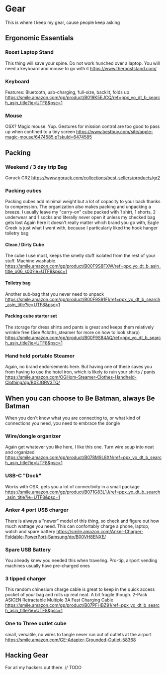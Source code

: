 # Gear
This is where I keep my gear, cause people keep asking


## Ergonomic Essentials

### Roost Laptop Stand
This thing will save your spine. Do not work hunched over a laptop. You will need a keyboard and mouse to go with it
https://www.therooststand.com/

### Keyboard
Features: Bluetooth, usb-charging, full-size, backlit, folds up
https://smile.amazon.com/gp/product/B018K5EJCQ/ref=ppx_yo_dt_b_search_asin_title?ie=UTF8&psc=1

### Mouse
OSX? Magic mouse. Yup. Gestures for mission control are too good to pass up when confined to a tiny screen
https://www.bestbuy.com/site/apple-magic-mouse/6474585.p?skuId=6474585

## Packing

### Weekend / 3 day trip Bag
Goruck GR2
https://www.goruck.com/collections/best-sellers/products/gr2

### Packing cubes
Packing cubes add minimal weight but a lot of copacity to your back thanks to compression. 
The organization also makes packing and unpacking a breeze. I usually leave my "carry-on" cube packed with 1 shirt, 1 shorts, 2 underwear and 1 socks and literally never open it unless my checked bag gets lost
Again here it doesn't really matter which brand you go with, Eagle Creek is just what I went with, because I particularly liked the hook hanger toiletry bag

#### Clean / Dirty Cube
The cube I use most, keeps the smelly stuff isolated from the rest of your stuff. Machine washable.
https://smile.amazon.com/gp/product/B00F9S8FXW/ref=ppx_yo_dt_b_asin_title_o06_s00?ie=UTF8&psc=1

#### Toiletry bag
Another sub-bag that you never need to unpack
https://smile.amazon.com/gp/product/B00F9S91FI/ref=ppx_yo_dt_b_search_asin_title?ie=UTF8&psc=1

#### Packing cube starter set
The storage for dress shirts and pants is great and keeps them relatively wrinkle free (See #cloths_steamer for more on how to look sharp)
https://smile.amazon.com/gp/product/B00F9S84AQ/ref=ppx_yo_dt_b_search_asin_title?ie=UTF8&psc=1

### Hand held portable Steamer
Again, no brand endorsements here. But having one of these saves you from having to use the hotel iron, which is likely to ruin your shirts / pants
https://smile.amazon.com/OGHom-Steamer-Clothes-Handheld-Clothing/dp/B07JGRV3TQ/

## When you can choose to Be Batman, always Be Batman
When you don't know what you are connecting to, or what kind of connections you need, you need to embrace the dongle

### Wire/dongle organizer
Again get whatever you like here, I like this one. Turn wire soup into neat and organized
https://smile.amazon.com/gp/product/B078M9L8XN/ref=ppx_yo_dt_b_search_asin_title?ie=UTF8&psc=1

### USB-C "Dock"
Works with OSX, gets you a lot of connectivity in a small package
https://smile.amazon.com/gp/product/B071G83L1J/ref=ppx_yo_dt_b_search_asin_title?ie=UTF8&psc=1

###  Anker 4 port USB charger
There is always a "newer" model of this thing, so check and figure out how much wattage you need. This can confortably charge a phone, laptop, watch and spare battery
https://smile.amazon.com/Anker-Charger-Foldable-PowerPort-Samsung/dp/B00VH8ENXE/

### Spare USB Battery
You already knew you needed this when traveling. Pro-tip, airport vending machines usually have pre-charged ones

### 3 tipped charger
This random chinesium charge cable is great to keep in the quick access pocket of your bag and rolls up real neat. A bit fragile though.
2-Pack ASICEN Retractable Multiple 3A Fast Charging Cable
https://smile.amazon.com/gp/product/B07PFHBZ91/ref=ppx_yo_dt_b_search_asin_title?ie=UTF8&psc=1

### One to Three outlet cube
small, versatile, no wires to tangle never run out of outlets at the airport
https://smile.amazon.com/GE-Adapter-Grounded-Outlet-58368

## Hacking Gear
For all my hackers out there.
// TODO
